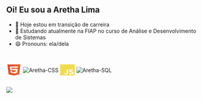 ## Oi! Eu sou a Aretha Lima 


- 🔭  Hoje estou em transição  de carreira 
- 🌱 Estudando atualmente na FIAP no curso de Análise e Desenvolvimento de Sistemas 
- 😄 Pronouns: ela/dela


##  

<div style ="display: inline_block"><br>
  <img align="center" alt="Aretha-HTML" height="30" width="40" src="https://raw.githubusercontent.com/devicons/devicon/master/icons/html5/html5-original.svg">
  <img align="center" alt="Aretha-CSS" height="30" width="70" src="https://img.shields.io/badge/CSS-239120?&style=for-the-badge&logo=css3&logoColor=white">
  <img align="center" alt="Aretha-Js" height="30" width="40" src="https://raw.githubusercontent.com/devicons/devicon/master/icons/javascript/javascript-plain.svg">
  <img align="center" alt="Aretha-SQL" height="30" width="70" src="https://img.shields.io/badge/Oracle-F80000?style=for-the-badge&logo=oracle&logoColor=black">
</div>  

 ##

 <div>
   <a href="https://www.linkedin.com/in/aretha-lima-giacon" target="_blank"><img src="https://img.shields.io/badge/-LinkedIn-%230077B5?style-for-the-badge&logo=linkedin&logoColor=white" target="_blank"></a>
   
 </div> 
   

   
  
  

